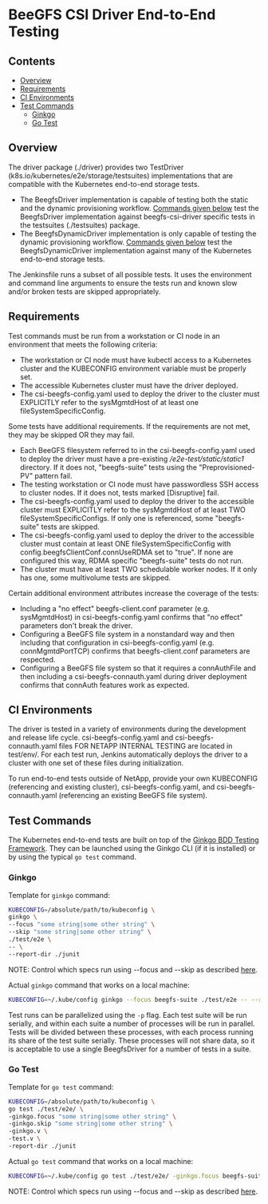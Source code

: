 # BeeGFS CSI Driver End-to-End Testing

## Contents
* [Overview](#overview)
* [Requirements](#requirements)
* [CI Environments](#ci-environments)
* [Test Commands](#test-commands)
  * [Ginkgo](#ginkgo)
  * [Go Test](#go-test)

## Overview

The driver package (./driver) provides two TestDriver
(k8s.io/kubernetes/e2e/storage/testsuites) implementations that are compatible
with the Kubernetes end-to-end storage tests.

* The BeegfsDriver implementation is capable of testing both the static and 
  the dynamic provisioning workflow. [Commands given below](#test-commands) 
  test the BeegfsDriver implementation against beegfs-csi-driver specific tests 
  in the testsuites (./testsuites) package. 
* The BeegfsDynamicDriver implementation is only capable of testing the dynamic
  provisioning workflow. [Commands given below](#test-commands) test the 
  BeegfsDynamicDriver implementation against many of the Kubernetes end-to-end 
  storage tests.

The Jenkinsfile runs a subset of all possible tests. It uses the environment 
and command line arguments to ensure the tests run and known slow and/or 
broken tests are skipped appropriately.

## Requirements

Test commands must be run from a workstation or CI node in an environment 
that meets the following criteria:

* The workstation or CI node must have kubectl access to a Kubernetes cluster
  and the KUBECONFIG environment variable must be properly set.
* The accessible Kubernetes cluster must have the driver deployed.
* The csi-beegfs-config.yaml used to deploy the driver to the cluster must 
  EXPLICITLY refer to the sysMgmtdHost of at least one fileSystemSpecificConfig.

Some tests have additional requirements. If the requirements are not met, they 
may be skipped OR they may fail.

* Each BeeGFS filesystem referred to in the csi-beegfs-config.yaml used to 
  deploy the driver must have a pre-existing */e2e-test/static/static1* 
  directory. If it does not, "beegfs-suite" tests using the "Preprovisioned-PV" 
  pattern fail.
* The testing workstation or CI node must have passwordless SSH access to 
  cluster nodes. If it does not, tests marked \[Disruptive\] fail.
* The csi-beegfs-config.yaml used to deploy the driver to the accessible cluster
  must EXPLICITLY refer to the sysMgmtdHost of at least TWO 
  fileSystemSpecificConfigs. If only one is referenced, some "beegfs-suite" 
  tests are skipped.
* The csi-beegfs-config.yaml used to deploy the driver to the accessible cluster
  must contain at least ONE fileSystemSpecificConfig with 
  config.beegfsClientConf.connUseRDMA set to "true". If none are configured 
  this way, RDMA specific "beegfs-suite" tests do not run.
* The cluster must have at least TWO schedulable worker nodes. If it only has 
  one, some multivolume tests are skipped.
  
Certain additional environment attributes increase the coverage of the tests:

* Including a "no effect" beegfs-client.conf parameter (e.g. sysMgmtdHost) in 
  csi-beegfs-config.yaml confirms that "no effect" parameters don't break the 
  driver.
* Configuring a BeeGFS file system in a nonstandard way and then including that 
  configuration in csi-beegfs-config.yaml (e.g. connMgmtdPortTCP) confirms that 
  beegfs-client.conf parameters are respected.
* Configuring a BeeGFS file system so that it requires a connAuthFile and then 
  including a csi-beegfs-connauth.yaml during driver deployment confirms that 
  connAuth features work as expected.

## CI Environments

The driver is tested in a variety of environments during the development and 
release life cycle. csi-beegfs-config.yaml and csi-beegfs-connauth.yaml files 
FOR NETAPP INTERNAL TESTING are located in test/env/<beegfs-version>. For each 
test run, Jenkins automatically deploys the driver to a cluster with one set of 
these files during initialization.

To run end-to-end tests outside of NetApp, provide your own KUBECONFIG 
(referencing and existing cluster), csi-beegfs-config.yaml, and 
csi-beegfs-connauth.yaml (referencing an existing BeeGFS file system).
  
## Test Commands

The Kubernetes end-to-end tests are built on top of the 
[Ginkgo BDD Testing Framework](https://onsi.github.io/ginkgo/). They can be 
launched using the Ginkgo CLI (if it is installed) or by using the typical 
`go test` command.

### Ginkgo

Template for `ginkgo` command:

```bash
KUBECONFIG=/absolute/path/to/kubeconfig \
ginkgo \
--focus "some string|some other string" \
--skip "some string|some other string" \
./test/e2e \
-- \
--report-dir ./junit
```

NOTE: Control which specs run using --focus and --skip as described 
[here](https://onsi.github.io/ginkgo/).

Actual `ginkgo` command that works on a local machine:

```bash
KUBECONFIG=~/.kube/config ginkgo --focus beegfs-suite ./test/e2e -- --report-dir ./junit
```

Test runs can be parallelized using the `-p` flag. Each test suite will be run serially,
and within each suite a number of processes will be run in parallel. Tests will be divided between
these processes, with each process running its share of the test suite serially. These processes
will not share data, so it is acceptable to use a single BeegfsDriver for a number of tests in a suite.

### Go Test

Template for `go test` command:

```bash
KUBECONFIG=/absolute/path/to/kubeconfig \
go test ./test/e2e/ \
-ginkgo.focus "some string|some other string" \
-ginkgo.skip "some string|some other string" \
-ginkgo.v \ 
-test.v \
-report-dir ./junit
```

Actual `go test` command that works on a local machine:

```bash
KUBECONFIG=~/.kube/config go test ./test/e2e/ -ginkgo.focus beegfs-suite -ginkgo.v -test.v -report-dir ./junit
```

NOTE: Control which specs run using --focus and --skip as described
[here](https://onsi.github.io/ginkgo/).